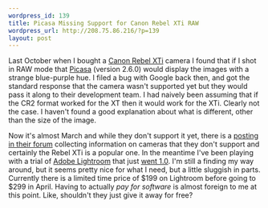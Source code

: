 ```yaml
--- 
wordpress_id: 139
title: Picasa Missing Support for Canon Rebel XTi RAW
wordpress_url: http://208.75.86.216/?p=139
layout: post
---
```

Last October when I bought a <a href="http://www.amazon.com/Canon-Digital-Rebel-10-1MP-Camera/dp/B000I1ZWRW">Canon Rebel XTi</a> camera I found that if I shot in RAW mode that <a href="http://picasa.google.com/">Picasa</a> (version 2.6.0) would display the images with a strange blue-purple hue. I filed a bug with Google back then, and got the standard response that the camera wasn't supported yet but they would pass it along to their development team. I had naively been assuming that if the CR2 format worked for the XT then it would work for the XTi. Clearly not the case. I haven't found a good explanation about what is different, other than the size of the image.

Now it's almost March and while they don't support it yet, there is a <a href="http://groups.google.com/group/PicasaSomethingBroken/browse_thread/thread/920060a0906ef55e">posting in their forum</a> collecting information on cameras that they don't support and certainly the Rebel XTi is a popular one. In the meantime I've been playing with a trial of <a href="http://www.adobe.com/products/photoshoplightroom/">Adobe Lightroom</a> that just <a href="http://blog.duncandavidson.com/2007/01/lightroom_10_to.html">went 1.0</a>. I'm still a finding my way around, but it seems pretty nice for what I need, but a little sluggish in parts. Currently there is a limited time price of $199 on Lightroom before going to $299 in April. Having to actually <em>pay for software</em> is almost foreign to me at this point. Like, shouldn't they just give it away for free?

